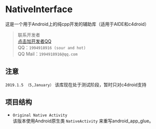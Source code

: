 NativeInterface
=
这是一个用于Android上的纯cpp开发的辅助库（适用于AIDE和c4droid）
>联系开发者<br>
[点击加开发者QQ](http://qm.qq.com/cgi-bin/qm/qr?k=bG35WLlQiCM73a8zPApgkhGnZIUhoe5S "sour and hot") <br>
QQ：`1994918916 (sour and hot)` <br>
QQ Mail：`1994918916@qq.com`

注意
-
`2019.1.5 （5,January）`
该库现在处于测试阶段，暂时只对c4droid支持


项目结构
-
* `Original Native Activity` <br>
	该版本使用Android原生类 `NativeActivity` 来重写android_app_glue。
